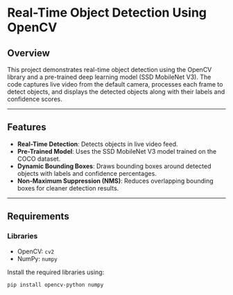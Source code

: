 
# Real-Time Object Detection Using OpenCV

## Overview
This project demonstrates real-time object detection using the OpenCV library and a pre-trained deep learning model (SSD MobileNet V3). The code captures live video from the default camera, processes each frame to detect objects, and displays the detected objects along with their labels and confidence scores.

---

## Features
- **Real-Time Detection**: Detects objects in live video feed.
- **Pre-Trained Model**: Uses the SSD MobileNet V3 model trained on the COCO dataset.
- **Dynamic Bounding Boxes**: Draws bounding boxes around detected objects with labels and confidence percentages.
- **Non-Maximum Suppression (NMS)**: Reduces overlapping bounding boxes for cleaner detection results.

---

## Requirements
### Libraries
- OpenCV: `cv2`
- NumPy: `numpy`

Install the required libraries using:
```bash
pip install opencv-python numpy
